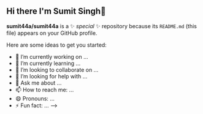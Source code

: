 ## Hi there I'm Sumit Singh👋

<!--# 💫 About Me:
I’m Sumit Singh, a Power BI Developer passionate about data-driven decisions.<br>Built the Business Intelligence 360 dashboard, boosting sales by 15% and saving $2M in supply chain costs.<br>Certified in Get Job Ready: Power BI Data Analytics by @Codebasics (GUID: CB-49-18400, May 22, 2025—just yesterday!).<br>Created the Business Insights 360 dashboard and learned Microsoft Fabric, scoring over 70%.<br>Also certified in Excel: Mother of Business Intelligence by @Codebasics (GUID: CB-51-18400, Jun 2023).<br>Mastered Excel analytics with 1M+ record datasets, using pivot tables and formulas.<br>Skilled in Power BI, DAX, Power Query, SQL, and Microsoft Fabric for impactful insights.<br>Delivered 81% forecast accuracy in BI 360, aligning finance, sales, and supply chain teams.<br>Thanks, @Codebasics, for enhancing my analytics journey!<br>Let’s connect to turn data into growth for your business!


## 🌐 Socials:
[![LinkedIn](https://img.shields.io/badge/LinkedIn-%230077B5.svg?logo=linkedin&logoColor=white)](https://linkedin.com/in/https://www.linkedin.com/in/sumit-singh-analyst/) 

# 💻 Tech Stack:
![MySQL](https://img.shields.io/badge/mysql-4479A1.svg?style=for-the-badge&logo=mysql&logoColor=white) ![Pandas](https://img.shields.io/badge/pandas-%23150458.svg?style=for-the-badge&logo=pandas&logoColor=white) ![Power Bi](https://img.shields.io/badge/power_bi-F2C811?style=for-the-badge&logo=powerbi&logoColor=black)
# 📊 GitHub Stats:
![](https://github-readme-stats.vercel.app/api?username=sumit singh&theme=dark&hide_border=false&include_all_commits=false&count_private=false)<br/>
![](https://nirzak-streak-stats.vercel.app/?user=sumit singh&theme=dark&hide_border=false)<br/>
![](https://github-readme-stats.vercel.app/api/top-langs/?username=sumit singh&theme=dark&hide_border=false&include_all_commits=false&count_private=false&layout=compact)

---
[![](https://visitcount.itsvg.in/api?id=sumit singh&icon=0&color=0)](https://visitcount.itsvg.in)

<!-- Proudly created with GPRM ( https://gprm.itsvg.in ) -->
**sumit44a/sumit44a** is a ✨ _special_ ✨ repository because its `README.md` (this file) appears on your GitHub profile.

Here are some ideas to get you started:

- 🔭 I’m currently working on ...
- 🌱 I’m currently learning ...
- 👯 I’m looking to collaborate on ...
- 🤔 I’m looking for help with ...
- 💬 Ask me about ...
- 📫 How to reach me: ...
- 😄 Pronouns: ...
- ⚡ Fun fact: ...
-->
